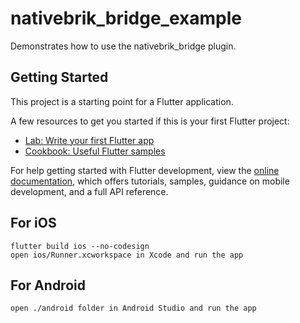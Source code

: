 # nativebrik_bridge_example

Demonstrates how to use the nativebrik_bridge plugin.

## Getting Started

This project is a starting point for a Flutter application.

A few resources to get you started if this is your first Flutter project:

- [Lab: Write your first Flutter app](https://docs.flutter.dev/get-started/codelab)
- [Cookbook: Useful Flutter samples](https://docs.flutter.dev/cookbook)

For help getting started with Flutter development, view the
[online documentation](https://docs.flutter.dev/), which offers tutorials,
samples, guidance on mobile development, and a full API reference.

## For iOS

```
flutter build ios --no-codesign
open ios/Runner.xcworkspace in Xcode and run the app
```

## For Android

```
open ./android folder in Android Studio and run the app
```


